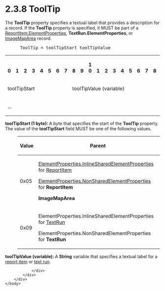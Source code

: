 <html dir="LTR" xmlns:mshelp="http://msdn.microsoft.com/mshelp" xmlns:ddue="http://ddue.schemas.microsoft.com/authoring/2003/5" xmlns:xlink="http://www.w3.org/1999/xlink" xmlns:tool="http://www.microsoft.com/tooltip">
    <head>
        <meta http-equiv="Content-Type" content="text/html; CHARSET=utf-8"></meta>
        <meta name="save" content="history"></meta>
        <title>2.3.8 ToolTip</title>
        <xml>
            <mshelp:toctitle title="2.3.8 ToolTip"></mshelp:toctitle>
            <mshelp:rltitle title="[MS-RPL]: ToolTip"></mshelp:rltitle>
            <mshelp:keyword index="A" term="700fe509-80a0-41c1-aedd-451cd43a9c1d"></mshelp:keyword>
            <mshelp:attr name="DCSext.ContentType" value="open specification"></mshelp:attr>
            <mshelp:attr name="AssetID" value="700fe509-80a0-41c1-aedd-451cd43a9c1d"></mshelp:attr>
            <mshelp:attr name="TopicType" value="kbRef"></mshelp:attr>
            <mshelp:attr name="DCSext.Title" value="[MS-RPL]: ToolTip" />
        </xml>
    </head>
    <body>
        <div id="header">
            <h1 class="heading">2.3.8 ToolTip</h1>
        </div>
        <div id="mainSection">
            <div id="mainBody">
                <div id="allHistory" class="saveHistory"></div>
                <div id="sectionSection0" class="section" name="collapseableSection">
                    

<p>The <b>ToolTip</b> property specifies a textual label that
provides a description for a record. If the <b>ToolTip</b> property is
specified, it MUST be part of a <a href="d7f6cef2-01c6-4562-a4a0-5f205d79963e.htm">ReportItem.ElementProperties</a>,
<b>TextRun.ElementProperties</b>, or <a href="2fa08619-1bf9-4e6a-bf55-dd7117f43f02.htm">ImageMapArea</a>
record.           </p>

<dl>
<dd>
<div><pre> ToolTip = toolTipStart toolTipValue
</pre></div>
</dd></dl>

<table>
 <tr>
  <th><p><br>0</p></th>
  <th><p><br>1</p></th>
  <th><p><br>2</p></th>
  <th><p><br>3</p></th>
  <th><p><br>4</p></th>
  <th><p><br>5</p></th>
  <th><p><br>6</p></th>
  <th><p><br>7</p></th>
  <th><p><br>8</p></th>
  <th><p><br>9</p></th>
  <th><p>1<br>0</p></th>
  <th><p><br>1</p></th>
  <th><p><br>2</p></th>
  <th><p><br>3</p></th>
  <th><p><br>4</p></th>
  <th><p><br>5</p></th>
  <th><p><br>6</p></th>
  <th><p><br>7</p></th>
  <th><p><br>8</p></th>
  <th><p><br>9</p></th>
  <th><p>2<br>0</p></th>
  <th><p><br>1</p></th>
  <th><p><br>2</p></th>
  <th><p><br>3</p></th>
  <th><p><br>4</p></th>
  <th><p><br>5</p></th>
  <th><p><br>6</p></th>
  <th><p><br>7</p></th>
  <th><p><br>8</p></th>
  <th><p><br>9</p></th>
  <th><p>3<br>0</p></th>
  <th><p><br>1</p></th>
 </tr>
 <tr>
  <td colspan="8">
  <p>toolTipStart</p>
  </td>
  <td colspan="24">
  <p>toolTipValue
  (variable)</p>
  </td>
 </tr>
 <tr>
  <td colspan="32">
  <p>...</p>
  </td>
 </tr>
</table>

<p><b>toolTipStart (1 byte): </b>A byte that specifies
the start of the <b>ToolTip</b> property. The value of the <b>toolTipStart</b>
field MUST be one of the following values.</p>

<dl>
<dd>
<table>
 <thead>
  <tr>
   <th>
   <p>Value</p>
   </th>
   <th>
   <p>Parent</p>
   </th>
  </tr>
 </thead>
 <tr>
  <td>
  <p>0x05</p>
  </td>
  <td>
  <p><a href="23d76278-cee5-45ee-a361-a9d94d6d3300.htm">ElementProperties.InlineSharedElementProperties</a>
  for <a href="422387f7-880f-4d86-9e88-2a5d2e8f191e.htm">ReportItem</a></p>
  <p><a href="1b1b7882-84bb-47d4-a3d2-b020b8d23d7a.htm">ElementProperties.NonSharedElementProperties</a>
  for <b>ReportItem</b></p>
  <p><b>ImageMapArea</b></p>
  </td>
 </tr>
 <tr>
  <td>
  <p>0x09</p>
  </td>
  <td>
  <p>ElementProperties.InlineSharedElementProperties for <a href="d27cece2-1118-4553-9c3d-2b46180055ec.htm">TextRun</a></p>
  <p>ElementProperties.NonSharedElementProperties for <b>TextRun</b></p>
  </td>
 </tr>
</table>
</dd></dl>

<p><b>toolTipValue (variable): </b>A <b>String</b>
variable that specifies a textual label for a <a href="75ae48f7-746b-4b41-919c-6699fa28b3ef.htm#gt_c6f8e999-fca9-4e79-96e7-fb4c2c43d601">report item</a> or <a href="75ae48f7-746b-4b41-919c-6699fa28b3ef.htm#gt_393612a7-9552-48b0-abf6-0371dbd6d553">text run</a>.</p>


                </div>
            </div>
        </div>
    </body>
</html>